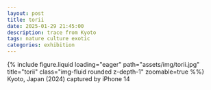 ```yaml
---
layout: post
title: torii
date: 2025-01-29 21:45:00
description: trace from Kyoto
tags: nature culture exotic
categories: exhibition
---
```


<div class="row">
    <div class="col-sm mt-3 mt-md-0">
        {% include figure.liquid loading="eager" path="assets/img/torii.jpg" title="torii" class="img-fluid rounded z-depth-1" zoomable=true %%}
    </div>
</div>
<div class="caption">
    Kyoto, Japan (2024)
    captured by iPhone 14
</div>
